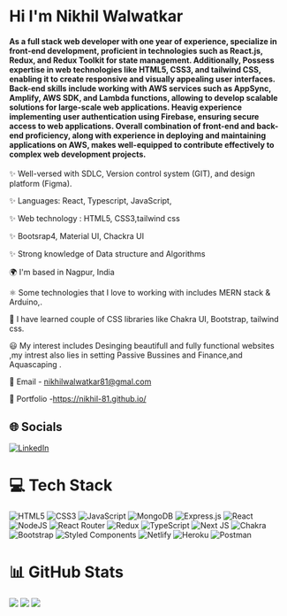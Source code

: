 <h1 align="start">Hi I'm Nikhil Walwatkar</h1>
<h4 align="start">As a full stack web developer with one year of experience, specialize in front-end development, proficient in technologies such as React.js, Redux, and Redux Toolkit for state management. Additionally, Possess expertise in web technologies like HTML5, CSS3, and tailwind CSS, enabling it to create responsive and visually appealing user interfaces. Back-end skills include working with AWS services such as AppSync, Amplify, AWS SDK, and Lambda functions, allowing to develop scalable solutions for large-scale web applications. Heavig experience implementing user authentication using Firebase, ensuring secure access to web applications. Overall combination of front-end and back-end proficiency, along with experience in deploying and maintaining applications on AWS, makes well-equipped to contribute effectively to complex web development projects. </h4>

✨ Well-versed with SDLC, Version control system (GIT), and design platform (Figma).

✨ Languages: React, Typescript, JavaScript,

✨ Web technology : HTML5, CSS3,tailwind css

✨ Bootsrap4, Material UI, Chackra UI

✨ Strong knowledge of Data structure and Algorithms


🌍 I'm based in Nagpur, India

⚛️ Some technologies that I love to working with includes MERN stack & Arduino,.

🚀 I have learned couple of CSS libraries like Chakra UI, Bootstrap, tailwind css.

😃 My interest includes Desinging beautifull and fully functional websites ,my intrest also lies in setting Passive Bussines and Finance,and Aquascaping .

📧 Email - nikhilwalwatkar81@gmal.com

💼 Portfolio -https://nikhil-81.github.io/

## 🌐 Socials
[![LinkedIn](https://img.shields.io/badge/LinkedIn-%230077B5.svg?logo=linkedin&logoColor=white)](https://www.linkedin.com/in/nikhil-walwatkar-898684183/) 

# 💻 Tech Stack
![HTML5](https://img.shields.io/badge/html5-%23E34F26.svg?style=for-the-badge&logo=html5&logoColor=white) 
![CSS3](https://img.shields.io/badge/css3-%231572B6.svg?style=for-the-badge&logo=css3&logoColor=white) 
![JavaScript](https://img.shields.io/badge/javascript-%23323330.svg?style=for-the-badge&logo=javascript&logoColor=%23F7DF1E) 
![MongoDB](https://img.shields.io/badge/MongoDB-%234ea94b.svg?style=for-the-badge&logo=mongodb&logoColor=white) 
![Express.js](https://img.shields.io/badge/express.js-%23404d59.svg?style=for-the-badge&logo=express&logoColor=%2361DAFB) 
![React](https://img.shields.io/badge/react-%2320232a.svg?style=for-the-badge&logo=react&logoColor=%2361DAFB) 
![NodeJS](https://img.shields.io/badge/node.js-6DA55F?style=for-the-badge&logo=node.js&logoColor=white) 
![React Router](https://img.shields.io/badge/React_Router-CA4245?style=for-the-badge&logo=react-router&logoColor=white) 
![Redux](https://img.shields.io/badge/redux-%23593d88.svg?style=for-the-badge&logo=redux&logoColor=white) 
![TypeScript](https://img.shields.io/badge/typescript-%23007ACC.svg?style=for-the-badge&logo=typescript&logoColor=white) 
![Next JS](https://img.shields.io/badge/Next-black?style=for-the-badge&logo=next.js&logoColor=white) 
![Chakra](https://img.shields.io/badge/chakra-%234ED1C5.svg?style=for-the-badge&logo=chakraui&logoColor=white) 
![Bootstrap](https://img.shields.io/badge/bootstrap-%23563D7C.svg?style=for-the-badge&logo=bootstrap&logoColor=white) 
![Styled Components](https://img.shields.io/badge/styled--components-DB7093?style=for-the-badge&logo=styled-components&logoColor=white) 
![Netlify](https://img.shields.io/badge/netlify-%23000000.svg?style=for-the-badge&logo=netlify&logoColor=#00C7B7) 
![Heroku](https://img.shields.io/badge/heroku-%23430098.svg?style=for-the-badge&logo=heroku&logoColor=white) 
![Postman](https://img.shields.io/badge/Postman-FF6C37?style=for-the-badge&logo=postman&logoColor=white)

# 📊 GitHub Stats
![](http://github-profile-summary-cards.vercel.app/api/cards/profile-details?username=Nikhil-81&theme=monokai)
![](http://github-profile-summary-cards.vercel.app/api/cards/stats?username=Nikhil-81&theme=monokai)
![](http://github-profile-summary-cards.vercel.app/api/cards/productive-time?username=Nikhil-81&theme=monokai&utcOffset=8)

<!--
**Nikhil-81/Nikhil-81** is a ✨ _special_ ✨ repository because its `README.md` (this file) appears on your GitHub profile.

Here are some ideas to get you started:

- 🔭 I’m currently working on ...
- 🌱 I’m currently learning ...
- 👯 I’m looking to collaborate on ...
- 🤔 I’m looking for help with ...
- 💬 Ask me about ...
- 📫 How to reach me: ...
- 😄 Pronouns: ...
- ⚡ Fun fact: ...
-->
